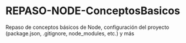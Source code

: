 # REPASO-NODE-ConceptosBasicos
Repaso de conceptos básicos de Node, configuración del proyecto (package.json, .gitignore, node_modules, etc.) y más
